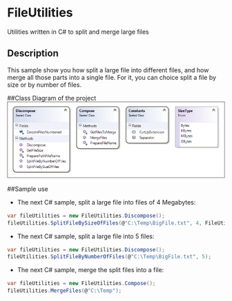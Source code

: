 # FileUtilities

Utilities written in C# to split and merge large files

## Description

This sample show you how split a large file into different files, and how merge all those parts into a single file.
For it, you can choice split a file by size or by number of files.

##Class Diagram of the project
![screenshot](https://raw.githubusercontent.com/J0rgeSerran0/FileUtilities/master/FileUtilities_ClassDiagram.png)

##Sample use
* The next C# sample, split a large file into files of 4 Megabytes:
```csharp
var fileUtilities = new FileUtilities.Discompose();
fileUtilities.SplitFileBySizeOfFiles(@"C:\Temp\BigFile.txt", 4, FileUtilities.SizeType.MBytes);
```
* The next C# sample, split a large file into 5 files:
```csharp
var fileUtilities = new FileUtilities.Discompose();
fileUtilities.SplitFileByNumberOfFiles(@"C:\Temp\BigFile.txt", 5);
```
* The next C# sample, merge the split files into a file:
```csharp
var fileUtilities = new FileUtilities.Compose();
fileUtilities.MergeFiles(@"C:\Temp");
```
